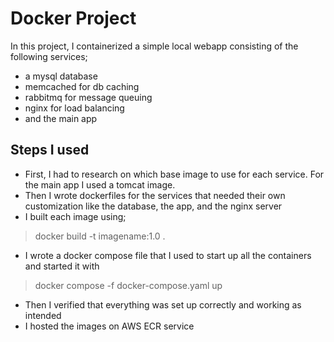# Docker Project

In this project, I containerized a simple local webapp consisting of the following services;
- a mysql database
- memcached for db caching
- rabbitmq for message queuing
- nginx for load balancing
- and the main app

## Steps I used
* First, I had to research on which base image to use for each service. For the main app I used a tomcat image.
* Then I wrote dockerfiles for the services that needed their own customization like the database, the app, and the nginx server
* I built each image using;
> docker build -t imagename:1.0 .
* I wrote a docker compose file that I used to start up all the containers and started it with
> docker compose -f docker-compose.yaml up
* Then I verified that everything was set up correctly and working as intended
* I hosted the images on AWS ECR service
